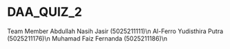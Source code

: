 # DAA_QUIZ_2

Team Member
Abdullah Nasih Jasir        (5025211111)\n
Al-Ferro Yudisthira Putra   (5025211176)\n
Muhamad Faiz Fernanda       (5025211186)\n
